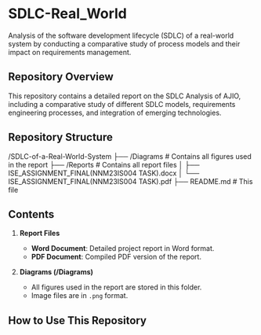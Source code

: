 # SDLC-Real_World
Analysis of the software development lifecycle (SDLC) of a real-world system by conducting a comparative study of process models and their impact on requirements management.
## Repository Overview
This repository contains a detailed report on the SDLC Analysis of AJIO, including a comparative study of different SDLC models, requirements engineering processes, and integration of emerging technologies.
## Repository Structure
/SDLC-of-a-Real-World-System
├── /Diagrams          # Contains all figures used in the report
├── /Reports           # Contains all report files
│   ├── ISE_ASSIGNMENT_FINAL(NNM23IS004 TASK).docx
│   └── ISE_ASSIGNMENT_FINAL(NNM23IS004 TASK).pdf
├── README.md          # This file

## Contents
1. **Report Files**
   - **Word Document**: Detailed project report in Word format.
   - **PDF Document**: Compiled PDF version of the report.

2. **Diagrams (/Diagrams)**
   - All figures used in the report are stored in this folder.
   - Image files are in `.png`  format.

## How to Use This Repository
